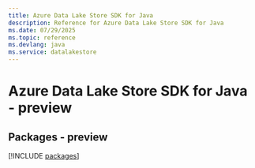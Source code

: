 ```yaml
---
title: Azure Data Lake Store SDK for Java
description: Reference for Azure Data Lake Store SDK for Java
ms.date: 07/29/2025
ms.topic: reference
ms.devlang: java
ms.service: datalakestore
---
```

# Azure Data Lake Store SDK for Java - preview
## Packages - preview
[!INCLUDE [packages](data-lake-store-index.md)]